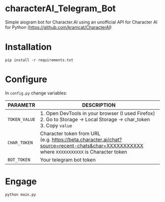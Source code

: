 # characterAI_Telegram_Bot
Simple aiogram bot for Character.AI using an unofficial API for Character AI for Python (https://github.com/kramcat/CharacterAI)
# Installation
```shell
pip install -r requirements.txt
```
# Configure
In `config.py` change variables:

| PARAMETR      | DESCRIPTION                                                                                                                                   |
|---------------|-----------------------------------------------------------------------------------------------------------------------------------------------|
| `TOKEN_VALUE` | 1. Open DevTools in your browser (I used Firefox)<br/>2. Go to Storage -> Local Storage -> char_token<br/>3. Copy `value`                       |
| `CHAR_TOKEN`  | Character token from URL<br/>(e.g. https://beta.character.ai/chat?source=recent-chats&char=XXXXXXXXXXX where `XXXXXXXXXXX` is Character token |
| `BOT_TOKEN`   | Your telegram bot token                                                                                                                       |

# Engage
`python main.py`
